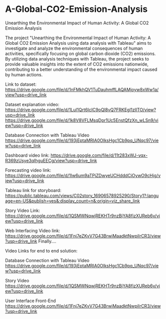 # A-Global-CO2-Emission-Analysis
Unearthing the Environmental Impact of Human Activity: A Global CO2 Emission Analysis

The project "Unearthing the Environmental Impact of Human Activity: A Global CO2 Emission Analysis using data analysis with Tableau" aims to investigate and analyze the environmental consequences of human activities, specifically focusing on global carbon dioxide (CO2) emissions. By utilizing data analysis techniques with Tableau, the project seeks to provide valuable insights into the extent of CO2 emissions nationwide, contributing to a better understanding of the environmental impact caused by human actions.

Link to dataset: https://drive.google.com/file/d/1nFMkhQV1TuDauhmffLAQAMjoyw8xWw1a/view?usp=drive_link

Dataset explanation video: https://drive.google.com/file/d/1LuI1Qrt6lcIC9oQl8vQ7FRKEgl1zlITO/view?usp=drive_link https://drive.google.com/file/d/1k8V8VFLMsqDpr1Uc5EnstQfzXn_wLSn9/view?usp=drive_link

Database Connection with Tableau Video https://drive.google.com/file/d/193jEptaMRIA0OlksHgc1Cb9pq_UNqc97/view?usp=drive_link

Dashboard video link: https://drive.google.com/file/d/11t283xWJ-vqx-R369zUsye3qIhguEECg/view?usp=drive_link

Forecasting video link: https://drive.google.com/file/d/1Iw6um9aTPjZDwyeUCHdddCiOywO9cHjg/view?usp=drive_link

Tableau link for storyboard: https://public.tableau.com/views/C02story_16906578925290/Story1?:language=en-US&publish=yes&:display_count=n&:origin=viz_share_link

Story Video Link: https://drive.google.com/file/d/1QSMWNqwjREKHTr9nzBjYA8fizXUReb6v/view?usp=drive_link

Web Interfacing Video link: https://drive.google.com/file/d/1Fnj7eZKvV7G43BrwiMaadktNwpiIrCR3/view?usp=drive_link
Finally....

Video Links for end to end solution:

Database Connection with Tableau Video https://drive.google.com/file/d/193jEptaMRIA0OlksHgc1Cb9pq_UNqc97/view?usp=drive_link

Story Video https://drive.google.com/file/d/1QSMWNqwjREKHTr9nzBjYA8fizXUReb6v/view?usp=drive_link

User Interface Front-End https://drive.google.com/file/d/1Fnj7eZKvV7G43BrwiMaadktNwpiIrCR3/view?usp=drive_link
